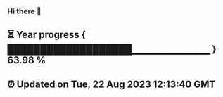 ### Hi there 👋
⏳ Year progress { ███████████████████▁▁▁▁▁▁▁▁▁▁▁ } 63.98 %
---
⏰ Updated on Tue, 22 Aug 2023 12:13:40 GMT
---
